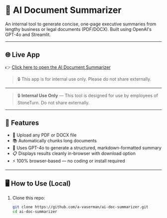 # 📄 AI Document Summarizer

An internal tool to generate concise, one-page executive summaries from lengthy business or legal documents (PDF/DOCX). Built using OpenAI's GPT-4o and Streamlit.

---

## 🌐 Live App

👉 [Click here to open the AI Document Summarizer](https://ai-doc-summarizer.streamlit.app)

> 🔒 This app is for internal use only. Please do not share externally.

---

> 🔒 **Internal Use Only** — This tool is designed for use by employees of StoneTurn. Do not share externally.

---

## 🚀 Features

- 📎 Upload any PDF or DOCX file
- 📚 Automatically chunks long documents
- 🧠 Uses GPT-4o to generate a structured, markdown-formatted summary
- 📋 Displays results cleanly in-browser with download option
- ⚡ 100% browser-based — no coding or install required

---

## 🖥️ How to Use (Local)

1. Clone this repo:
   ```bash
   git clone https://github.com/a-vaserman/ai-doc-summarizer.git
   cd ai-doc-summarizer
